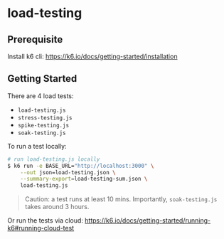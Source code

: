 # load-testing

## Prerequisite

Install k6 cli: <https://k6.io/docs/getting-started/installation>

## Getting Started

There are 4 load tests:

- `load-testing.js`
- `stress-testing.js`
- `spike-testing.js`
- `soak-testing.js`

To run a test locally:

```sh
# run load-testing.js locally
$ k6 run -e BASE_URL="http://localhost:3000" \
    --out json=load-testing.json \
    --summary-export=load-testing-sum.json \
    load-testing.js
```

> Caution: a test runs at least 10 mins. Importantly, `soak-testing.js` takes around 3 hours.

Or run the tests via cloud: <https://k6.io/docs/getting-started/running-k6#running-cloud-test>


